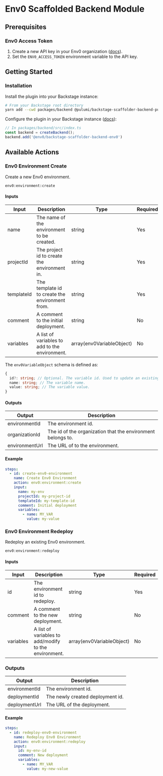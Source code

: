 # Env0 Scaffolded Backend Module

## Prerequisites

### Env0 Access Token
1. Create a new API key in your Env0 organization ([docs](https://docs.env0.com/docs/api-keys)).
2. Set the `ENV0_ACCESS_TOKEN` environment variable to the API key.

## Getting Started

### Installation

Install the plugin into your Backstage instance:
```bash
# From your Backstage root directory
yarn add --cwd packages/backend @pulumi/backstage-scaffolder-backend-pulumi
```

Configure the plugin in your Backstage instance ([docs](https://backstage.io/docs/features/software-templates/writing-custom-actions/#registering-custom-actions)):
```ts
// In packages/backend/src/index.ts
const backend = createBackend();
backend.add('@env0/backstage-scaffolder-backend-env0')
```

## Available Actions

### Env0 Environment Create

Create a new Env0 environment.

`env0:environment:create`

#### Inputs

| Input     | Description                                     | Type                      | Required 
|-----------|-------------------------------------------------|---------------------------|----------|
| name      | The name of the environment to be created.      | string                    | Yes      |
| projectId | The project id to create the environment in.    | string                    | Yes      |
| templateId | The template id to create the environment from. | string                    | Yes      |
| comment   | A comment to the initial deployment.            | string                    | No       |
| variables | A list of variables to add to the environment.  | array(env0VariableObject) | No       |

The `env0VariableObject` schema is defined as:
```ts
{
  id?: string; // Optional. The variable id. Used to update an existing variable.
  name: string; // The variable name.
  value: string; // The variable value.
}
```

#### Outputs
| Output         | Description                                                 | 
|----------------|-------------------------------------------------------------|
| environmentId  | The environment id.                                         | 
| organizationId | The id of the organization that the environment belongs to. | 
| environmentUrl     | The URL of to the environment.                              | 

#### Example
    
```yaml
steps:
  - id: create-env0-environment
    name: Create Env0 Environment
    action: env0:environment:create
    input:
      name: my-env
      projectId: my-project-id
      templateId: my-template-id
      comment: Initial deployment
      variables:
        - name: MY_VAR
          value: my-value
```

### Env0 Environment Redeploy

Redeploy an existing Env0 environment.

`env0:environment:redeploy`

#### Inputs

| Input     | Description                                           | Type   | Required |
|-----------|-------------------------------------------------------|--------|----------|
| id        | The environment id to redeploy.                       | string                    | Yes      |
| comment   | A comment to the new deployment.                      | string                    | No       |
| variables | A list of variables to add/modify to the environment. | array(env0VariableObject) | No       |

### Outputs

| Output         | Description                      |
|----------------|----------------------------------|
| environmentId  | The environment id.              |
| deploymentId   | The newly created deployment id. |
| deploymentUrl  | The URL of the deployment.       |

#### Example
    
```yaml
steps:
  - id: redeploy-env0-environment
    name: Redeploy Env0 Environment
    action: env0:environment:redeploy
    input:
      id: my-env-id
      comment: New deployment
      variables:
        - name: MY_VAR
          value: my-new-value

```

